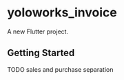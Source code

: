 # yoloworks_invoice

A new Flutter project.

## Getting Started

TODO
sales and purchase separation
